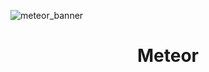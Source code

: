 ![meteor_banner](https://user-images.githubusercontent.com/55049569/216811875-dd3bc668-bdbf-49ce-b69b-5ff1fe33fe6f.png)

<h1 align="center">
  Meteor
</h1>
